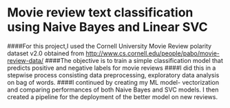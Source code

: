# Movie review text classification using Naive Bayes and Linear SVC

####For this project,I used the Cornell University Movie Review polarity dataset v2.0 obtained from http://www.cs.cornell.edu/people/pabo/movie-review-data/
####The objective is to train a simple classification model that predicts positive and negative labels for movie reviews
####I did this in a stepwise process consisting data preprocessing, exploratory data analysis on bag of words.
####I continued by creating my ML model- vectorization and comparing performances of both Naive Bayes and SVC models. I then created a pipeline for the deployment of the better model on new reviews.
